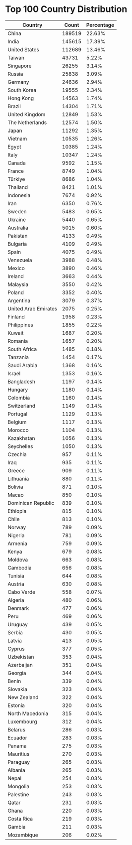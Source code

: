 # Top 100 Country Distribution
| Country | Count | Percentage |
|----|----|----|
| China | 189519 | 22.63% |
| India | 145615 | 17.39% |
| United States | 112689 | 13.46% |
| Taiwan | 43731 | 5.22% |
| Singapore | 26255 | 3.14% |
| Russia | 25838 | 3.09% |
| Germany | 24636 | 2.94% |
| South Korea | 19555 | 2.34% |
| Hong Kong | 14563 | 1.74% |
| Brazil | 14304 | 1.71% |
| United Kingdom | 12849 | 1.53% |
| The Netherlands | 12574 | 1.50% |
| Japan | 11292 | 1.35% |
| Vietnam | 10535 | 1.26% |
| Egypt | 10385 | 1.24% |
| Italy | 10347 | 1.24% |
| Canada | 9592 | 1.15% |
| France | 8749 | 1.04% |
| Türkiye | 8686 | 1.04% |
| Thailand | 8421 | 1.01% |
| Indonesia | 7674 | 0.92% |
| Iran | 6350 | 0.76% |
| Sweden | 5483 | 0.65% |
| Ukraine | 5440 | 0.65% |
| Australia | 5015 | 0.60% |
| Pakistan | 4133 | 0.49% |
| Bulgaria | 4109 | 0.49% |
| Spain | 4075 | 0.49% |
| Venezuela | 3988 | 0.48% |
| Mexico | 3890 | 0.46% |
| Ireland | 3663 | 0.44% |
| Malaysia | 3550 | 0.42% |
| Poland | 3352 | 0.40% |
| Argentina | 3079 | 0.37% |
| United Arab Emirates | 2075 | 0.25% |
| Finland | 1958 | 0.23% |
| Philippines | 1855 | 0.22% |
| Kuwait | 1687 | 0.20% |
| Romania | 1657 | 0.20% |
| South Africa | 1485 | 0.18% |
| Tanzania | 1454 | 0.17% |
| Saudi Arabia | 1368 | 0.16% |
| Israel | 1353 | 0.16% |
| Bangladesh | 1197 | 0.14% |
| Hungary | 1180 | 0.14% |
| Colombia | 1160 | 0.14% |
| Switzerland | 1149 | 0.14% |
| Portugal | 1129 | 0.13% |
| Belgium | 1117 | 0.13% |
| Morocco | 1104 | 0.13% |
| Kazakhstan | 1056 | 0.13% |
| Seychelles | 1050 | 0.13% |
| Czechia | 957 | 0.11% |
| Iraq | 935 | 0.11% |
| Greece | 909 | 0.11% |
| Lithuania | 880 | 0.11% |
| Bolivia | 871 | 0.10% |
| Macao | 850 | 0.10% |
| Dominican Republic | 839 | 0.10% |
| Ethiopia | 815 | 0.10% |
| Chile | 813 | 0.10% |
| Norway | 789 | 0.09% |
| Nigeria | 781 | 0.09% |
| Armenia | 759 | 0.09% |
| Kenya | 679 | 0.08% |
| Moldova | 663 | 0.08% |
| Cambodia | 656 | 0.08% |
| Tunisia | 644 | 0.08% |
| Austria | 630 | 0.08% |
| Cabo Verde | 558 | 0.07% |
| Algeria | 480 | 0.06% |
| Denmark | 477 | 0.06% |
| Peru | 469 | 0.06% |
| Uruguay | 439 | 0.05% |
| Serbia | 430 | 0.05% |
| Latvia | 413 | 0.05% |
| Cyprus | 377 | 0.05% |
| Uzbekistan | 353 | 0.04% |
| Azerbaijan | 351 | 0.04% |
| Georgia | 344 | 0.04% |
| Benin | 339 | 0.04% |
| Slovakia | 323 | 0.04% |
| New Zealand | 322 | 0.04% |
| Estonia | 320 | 0.04% |
| North Macedonia | 315 | 0.04% |
| Luxembourg | 312 | 0.04% |
| Belarus | 286 | 0.03% |
| Ecuador | 283 | 0.03% |
| Panama | 275 | 0.03% |
| Mauritius | 270 | 0.03% |
| Paraguay | 265 | 0.03% |
| Albania | 265 | 0.03% |
| Nepal | 254 | 0.03% |
| Mongolia | 253 | 0.03% |
| Palestine | 243 | 0.03% |
| Qatar | 231 | 0.03% |
| Ghana | 220 | 0.03% |
| Costa Rica | 219 | 0.03% |
| Gambia | 211 | 0.03% |
| Mozambique | 206 | 0.02% |
